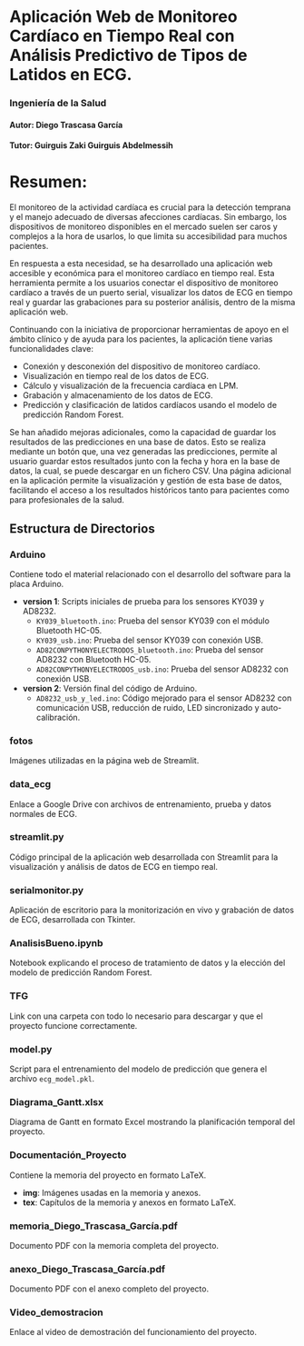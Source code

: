 # Aplicación Web de Monitoreo Cardíaco en Tiempo Real con Análisis Predictivo de Tipos de Latidos en ECG.
### Ingeniería de la Salud
#### Autor: Diego Trascasa García
#### Tutor: Guirguis Zaki Guirguis Abdelmessih

# Resumen:

El monitoreo de la actividad cardíaca es crucial para la detección temprana y el manejo adecuado de diversas afecciones cardíacas. Sin embargo, los dispositivos de monitoreo disponibles en el mercado suelen ser caros y complejos a la hora de usarlos, lo que limita su accesibilidad para muchos pacientes.

En respuesta a esta necesidad, se ha desarrollado una aplicación web accesible y económica para el monitoreo cardíaco en tiempo real. Esta herramienta permite a los usuarios conectar el dispositivo de monitoreo cardíaco a través de un puerto serial, visualizar los datos de ECG en tiempo real y guardar las grabaciones para su posterior análisis, dentro de la misma aplicación web.

Continuando con la iniciativa de proporcionar herramientas de apoyo en el ámbito clínico y de ayuda para los pacientes, la aplicación tiene varias funcionalidades clave:

- Conexión y desconexión del dispositivo de monitoreo cardíaco.
- Visualización en tiempo real de los datos de ECG.
- Cálculo y visualización de la frecuencia cardíaca en LPM.
- Grabación y almacenamiento de los datos de ECG.
- Predicción y clasificación de latidos cardíacos usando el modelo de predicción Random Forest.

Se han añadido mejoras adicionales, como la capacidad de guardar los resultados de las predicciones en una base de datos. Esto se realiza mediante un botón que, una vez generadas las predicciones, permite al usuario guardar estos resultados junto con la fecha y hora en la base de datos, la cual, se puede descargar en un fichero CSV. Una página adicional en la aplicación permite la visualización y gestión de esta base de datos, facilitando el acceso a los resultados históricos tanto para pacientes como para profesionales de la salud.


## Estructura de Directorios

### Arduino
Contiene todo el material relacionado con el desarrollo del software para la placa Arduino.
- **version 1**: Scripts iniciales de prueba para los sensores KY039 y AD8232.
  - `KY039_bluetooth.ino`: Prueba del sensor KY039 con el módulo Bluetooth HC-05.
  - `KY039_usb.ino`: Prueba del sensor KY039 con conexión USB.
  - `AD82CONPYTHONYELECTRODOS_bluetooth.ino`: Prueba del sensor AD8232 con Bluetooth HC-05.
  - `AD82CONPYTHONYELECTRODOS_usb.ino`: Prueba del sensor AD8232 con conexión USB.
- **version 2**: Versión final del código de Arduino.
  - `AD8232_usb_y_led.ino`: Código mejorado para el sensor AD8232 con comunicación USB, reducción de ruido, LED sincronizado y auto-calibración.

### fotos
Imágenes utilizadas en la página web de Streamlit.

### data_ecg
Enlace a Google Drive con archivos de entrenamiento, prueba y datos normales de ECG.

### streamlit.py
Código principal de la aplicación web desarrollada con Streamlit para la visualización y análisis de datos de ECG en tiempo real.

### serialmonitor.py
Aplicación de escritorio para la monitorización en vivo y grabación de datos de ECG, desarrollada con Tkinter.

### AnalisisBueno.ipynb
Notebook explicando el proceso de tratamiento de datos y la elección del modelo de predicción Random Forest.

### TFG
Link con una carpeta con todo lo necesario para descargar y que el proyecto funcione correctamente.

### model.py
Script para el entrenamiento del modelo de predicción que genera el archivo `ecg_model.pkl`.

### Diagrama_Gantt.xlsx
Diagrama de Gantt en formato Excel mostrando la planificación temporal del proyecto.

### Documentación_Proyecto
Contiene la memoria del proyecto en formato LaTeX.
- **img**: Imágenes usadas en la memoria y anexos.
- **tex**: Capítulos de la memoria y anexos en formato LaTeX.

### memoria_Diego_Trascasa_García.pdf
Documento PDF con la memoria completa del proyecto.

### anexo_Diego_Trascasa_García.pdf
Documento PDF con el anexo completo del proyecto.

### Video_demostracion
Enlace al video de demostración del funcionamiento del proyecto.
